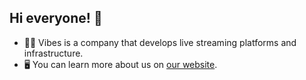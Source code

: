 ## Hi everyone! 👋

- 🙋‍♀️ Vibes is a company that develops live streaming platforms and infrastructure.
- 🖥 You can learn more about us on [our website](https://vibes.video).
